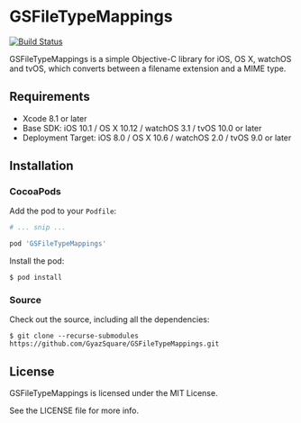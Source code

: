 GSFileTypeMappings
==================
[![Build Status](https://travis-ci.org/GyazSquare/GSFileTypeMappings.svg?branch=master)](https://travis-ci.org/GyazSquare/GSFileTypeMappings)

GSFileTypeMappings is a simple Objective-C library for iOS, OS X, watchOS and tvOS, which converts between a filename extension and a MIME type.

## Requirements

* Xcode 8.1 or later
* Base SDK: iOS 10.1 / OS X 10.12 / watchOS 3.1 / tvOS 10.0 or later
* Deployment Target: iOS 8.0 / OS X 10.6 / watchOS 2.0 / tvOS 9.0 or later

## Installation

### CocoaPods

Add the pod to your `Podfile`:

```ruby
# ... snip ...

pod 'GSFileTypeMappings'
```

Install the pod:

```shell
$ pod install
```

### Source

Check out the source, including all the dependencies:

```shell
$ git clone --recurse-submodules https://github.com/GyazSquare/GSFileTypeMappings.git
```

## License

GSFileTypeMappings is licensed under the MIT License.

See the LICENSE file for more info.
